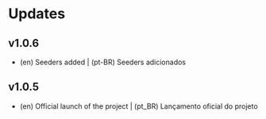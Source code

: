# Updates

## v1.0.6
- (en) Seeders added | (pt-BR) Seeders adicionados

## v1.0.5
- (en) Official launch of the project | (pt_BR) Lançamento oficial do projeto